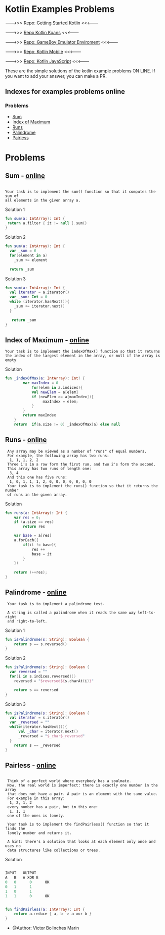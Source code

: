 # Kotlin Examples Problems

--->>>  [Repo: Getting Started Kotlin](https://github.com/vicboma1/GettingStartedKotlin)   <<<---

--->>>   [Repo Kotlin Koans](https://github.com/vicboma1/Kotlin-Koans)   <<<---

--->>>   [Repo: GameBoy Emulator Enviroment](https://github.com/vicboma1/GameBoyEmulatorEnvironment)   <<<---

--->>>   [Repo: Kotlin Mobile](https://github.com/vicboma1/KotlinMobilePoC_MasterUV2018)   <<<---

--->>> [Repo: Kotlin JavaScript](https://github.com/vicboma1/kotlinJavaScript)  <<<---

These are the simple solutions of the kotlin example problems ON LINE. If you want to add your answer, you can make a PR.

## Indexes for examples problems online

### Problems
* [Sum](https://github.com/vicboma1/Kotlin-Examples-Problems#sum---online)
* [Index of Maximum](https://github.com/vicboma1/Kotlin-Examples-Problems#index-of-maximum---online)
* [Runs](https://github.com/vicboma1/Kotlin-Examples-Problems#run---online)
* [Palindrome](https://github.com/vicboma1/Kotlin-Examples-Problems#palindrome---online)
* [Pairless](https://github.com/vicboma1/Kotlin-Examples-Problems#pairless---online)

# Problems

## Sum - [online](http://try.kotlinlang.org/#/Examples/Problems/Sum/Sum.kt)
```

Your task is to implement the sum() function so that it computes the sum of
all elements in the given array a.

```

Solution 1
```kotlin
fun sum(a: IntArray): Int {
 return a.filter { it != null }.sum()
}
```

Solution 2
```kotlin
fun sum(a: IntArray): Int {
  var _sum = 0
  for(element in a)
    _sum += element       
    
  return _sum
```

Solution 3
```kotlin
fun sum(a: IntArray): Int {
  val iterator = a.iterator()
  var _sum: Int = 0
  while (iterator.hasNext()){
    _sum += iterator.next()
  }
  
   return _sum
}
```

## Index of Maximum - [online](http://try.kotlinlang.org/#/Examples/Problems/Index-of-Maximum/Index-of-Maximum.kt)
```
Your task is to implement the indexOfMax() function so that it returns
the index of the largest element in the array, or null if the array is empty
```

Solution
```kotlin
fun _indexOfMax(a: IntArray): Int? { 
        var maxIndex = 0
            for(elem in a.indices){
            val newElem = a[elem]
            if (newElem >= a[maxIndex]){
                 maxIndex = elem; 
            }
    	}
        return maxIndex
    }
    return  if(a.size != 0) _indexOfMax(a) else null
```

## Runs - [online](http://try.kotlinlang.org/#/Examples/Problems/Runs/Runs.kt)
```
 Any array may be viewed as a number of "runs" of equal numbers.
 For example, the following array has two runs:
  1, 1, 1, 2, 2
 Three 1's in a row form the first run, and two 2's form the second.
 This array has two runs of length one:
  3, 4
 And this one has five runs:
  1, 0, 1, 1, 1, 2, 0, 0, 0, 0, 0, 0, 0
 Your task is to implement the runs() function so that it returns the number
 of runs in the given array.
```

Solution
```kotlin
fun runs(a: IntArray): Int {
    var res = 0;
    if (a.size == res)
    	return res

    var base = a[res]
    a.forEach({
        if(it != base){
            res ++
            base = it
        }
    })
 
    return (++res);   
}
```

## Palindrome - [online](http://try.kotlinlang.org/#/Examples/Problems/Palindrome/Palindrome.kt)
```
 Your task is to implement a palindrome test.
 
 A string is called a palindrome when it reads the same way left-to-right
 and right-to-left.
```

Solution 1
```kotlin
fun isPalindrome(s: String): Boolean {
    return s == s.reversed()
}
```

Solution 2
```kotlin
fun isPalindrome(s: String): Boolean {
  var reversed = ""
  for(i in s.indices.reversed())
    reversed = "$reversed${s.charAt(i)}"

    return s == reversed  
}
```

Solution 3
```kotlin
fun isPalindrome(s: String): Boolean {
  val iterator = s.iterator()
  var _reversed = ""
  while(iterator.hasNext()){
      val _char = iterator.next()
      _reversed = "$_char$_reversed"
  }
    return s == _reversed
}
```

## Pairless - [online](http://try.kotlinlang.org/#/Examples/Problems/Pairless/Pairless.kt)
```

 Think of a perfect world where everybody has a soulmate.
 Now, the real world is imperfect: there is exactly one number in the array
 that does not have a pair. A pair is an element with the same value.
 For example in this array:
  1, 2, 1, 2
 every number has a pair, but in this one:
  1, 1, 1
 one of the ones is lonely.
 
 Your task is to implement the findPairless() function so that it finds the
 lonely number and returns it.
 
 A hint: there's a solution that looks at each element only once and uses no
 data structures like collections or trees.

```

Solution
```kotlin

INPUT 	OUTPUT
A 	B 	A XOR B
0 	0 	   0      OK
0 	1 	   1
1 	0 	   1
1 	1 	   0      OK


fun findPairless(a: IntArray): Int {
    return a.reduce { a, b -> a xor b }
}
```

* @Author: Victor Bolinches Marin
